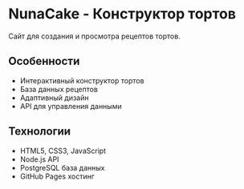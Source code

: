 # NunaCake - Конструктор тортов 
 
Сайт для создания и просмотра рецептов тортов. 
 
## Особенности 
- Интерактивный конструктор тортов 
- База данных рецептов 
- Адаптивный дизайн 
- API для управления данными 
 
## Технологии 
- HTML5, CSS3, JavaScript 
- Node.js API 
- PostgreSQL база данных 
- GitHub Pages хостинг 
